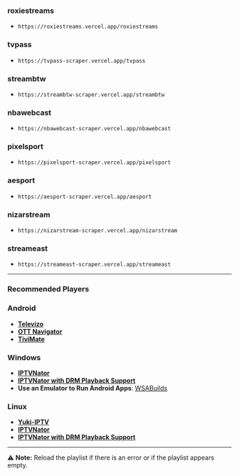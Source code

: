 ### roxiestreams
- ```https://roxiestreams.vercel.app/roxiestreams```
### tvpass
- ```https://tvpass-scraper.vercel.app/tvpass```
### streambtw
- ```https://streambtw-scraper.vercel.app/streambtw```
### nbawebcast
- ```https://nbawebcast-scraper.vercel.app/nbawebcast```
### pixelsport
- ```https://pixelsport-scraper.vercel.app/pixelsport```
### aesport
- ```https://aesport-scraper.vercel.app/aesport```
### nizarstream
- ```https://nizarstream-scraper.vercel.app/nizarstream```
### streameast
- ```https://streameast-scraper.vercel.app/streameast```
---

### Recommended Players
### Android
- **[Televizo](https://play.google.com/store/apps/details?id=com.ottplay.ottplay&hl=en-US)**  
- **[OTT Navigator](https://ottnav.github.io/faq.html)**  
- **[TiviMate](https://play.google.com/store/apps/details?id=ar.tvplayer.tv)**  

### Windows
- **[IPTVNator](https://github.com/4gray/iptvnator/releases/tag/v0.16.0)**  
- **[IPTVNator with DRM Playback Support](https://github.com/pigzillaaaaa/iptvnator-electron/releases/tag/v0.16.4)**  
- **Use an Emulator to Run Android Apps**: [WSABuilds](https://github.com/MustardChef/WSABuilds)  

### Linux
- **[Yuki-IPTV](https://codeberg.org/liya/yuki-iptv)**  
- **[IPTVNator](https://github.com/4gray/iptvnator/releases/tag/v0.16.0)**  
- **[IPTVNator with DRM Playback Support](https://github.com/pigzillaaaaa/iptvnator-electron/releases/tag/v0.16.4)**  


---

⚠ **Note:** Reload the playlist if there is an error or if the playlist appears empty.
